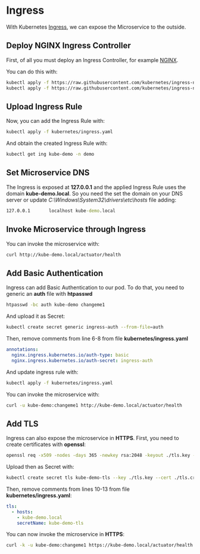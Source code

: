 # Ingress

With Kubernetes [Ingress](https://kubernetes.io/docs/concepts/services-networking/ingress/), we can expose the Microservice to the outside.

## Deploy NGINX Ingress Controller

First, of all you must deploy an Ingress Controller, for example [NGINX](https://kubernetes.github.io/ingress-nginx/).

You can do this with:

```bash
kubectl apply -f https://raw.githubusercontent.com/kubernetes/ingress-nginx/master/deploy/mandatory.yaml
kubectl apply -f https://raw.githubusercontent.com/kubernetes/ingress-nginx/master/deploy/provider/cloud-generic.yaml
```

## Upload Ingress Rule

Now, you can add the Ingress Rule with:

```bash
kubectl apply -f kubernetes/ingress.yaml
```

And obtain the created Ingress Rule with:

```bash
kubectl get ing kube-demo -n demo
```

## Set Microservice DNS

The Ingress is exposed at **127.0.0.1** and the applied Ingress Rule uses the domain **kube-demo.local**.
So you need the set the domain on your DNS server or update *C:\Windows\System32\drivers\etc\hosts* file adding:

```cmd
127.0.0.1       localhost kube-demo.local
```

## Invoke Microservice through Ingress

You can invoke the microservice with:

```bash
curl http://kube-demo.local/actuator/health
```

## Add Basic Authentication

Ingress can add Basic Authentication to our pod.
To do that, you need to generic an **auth** file with **htpasswd**

```bash
htpasswd -bc auth kube-demo changeme1
```

And upload it as Secret:

```bash
kubectl create secret generic ingress-auth --from-file=auth
```

Then, remove comments from line 6-8 from file **kubernetes/ingress.yaml**

```yaml
annotations:
  nginx.ingress.kubernetes.io/auth-type: basic
  nginx.ingress.kubernetes.io/auth-secret: ingress-auth
```

And update ingress rule with:

```bash
kubectl apply -f kubernetes/ingress.yaml
```

You can invoke the microservice with:

```bash
curl -u kube-demo:changeme1 http://kube-demo.local/actuator/health
```

## Add TLS

Ingress can also expose the microservice in **HTTPS**.
First, you need to create certificates with **openssl**:

```bash
openssl req -x509 -nodes -days 365 -newkey rsa:2048 -keyout ./tls.key -out ./tls.crt -subj "/CN=kube-demo.local"
```

Upload then as Secret with:

```bash
kubectl create secret tls kube-demo-tls --key ./tls.key --cert ./tls.crt
```

Then, remove comments from lines 10-13 from file **kubernetes/ingress.yaml**:

```yaml
tls:
  - hosts:
    - kube-demo.local
    secretName: kube-demo-tls
```

You can now invoke the microservice in **HTTPS**:

```bash
curl -k -u kube-demo:changeme1 https://kube-demo.local/actuator/health
```
